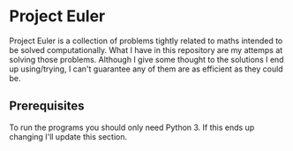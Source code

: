 # Project Euler

Project Euler is a collection of problems tightly related to maths intended to be solved computationally. What I have in this repository are my attemps at solving those problems. Although I give some thought to the solutions I end up using/trying, I can't guarantee any of them are as efficient as they could be.

## Prerequisites

To run the programs you should only need Python 3. If this ends up changing I'll update this section.
